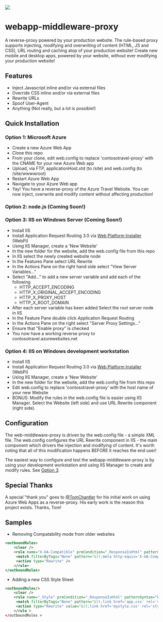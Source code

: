 ![](http://i.imgur.com/GKYGYp1.png)

# webapp-middleware-proxy

A reverse-proxy powered by your production website. The rule-based proxy supports injecting, modifying and overwriting of content (HTML, JS and CSS), URL routing and caching atop of your production website! Create new mobile and desktop apps, powered by your website, without ever modifying your production website!

## Features
- Inject Javascript inline and/or via external files
- Override CSS inline and/or via external files
- Rewrite URLs
- Spoof User-Agent
- Anything (Not really, but a lot is possible!)

## Quick Installation
### Option 1: Microsoft Azure
- Create a new Azure Web App
- Clone this repo
- From your clone, edit web.config to replace 'contosotravel-proxy' with the CNAME for your new Azure Web app
- Upload, via FTP, applicationHost.xtd (to /site) and web.config (to /site/wwwwroot)
- Restart Azure Web App
- Navigate to your Azure Web app
- Yay! You have a reverse-proxy of the Azure Travel Website. You can now inject, overwrite and modify content without affecting production!

### Option 2: node.js (Coming Soon!)

### Option 3: IIS on Windows Server (Coming Soon!)
- Install IIS
- Install Application Request Routing 3.0 via [Web Platform Installer](https://www.microsoft.com/web/downloads/platform.aspx) (WebPi)
- Using IIS Manager, create a 'New Website'
- In the new folder for the website, add the web.config file from this repo
- In IIS select the newly created website node
- In the Features Pane select URL Rewrite
- In the Actions Pane on the right hand side select "View Server Variables..."
- Select "Add..." to add a new server variable and add each of the following
    - HTTP_ACCEPT_ENCODING
    - HTTP_X_ORIGINAL_ACCEPT_ENCODING
    - HTTP_X_PROXY_HOST
    - HTTP_X_ROOT_DOMAIN
- After each server variable has been added Select the root server node in IIS
- In the Feature Pane double click Application Request Routing
- In the Actions Pane on the right select "Server Proxy Settings..."
- Ensure that "Enable proxy" is checked
- You now have a working reverse proxy to contosotravel.azurewebsites.net

### Option 4: IIS on Windows development workstation
- Install IIS
- Install Application Request Routing 3.0 via [Web Platform Installer](https://www.microsoft.com/web/downloads/platform.aspx) (WebPi)
- Using IIS Manager, create a 'New Website'
- In the new folder for the website, add the web.config file from this repo
- Edit web.config to replace 'contosotravel-proxy' with the host name of your new Website
- BONUS: Modify the rules in the web.config file is easier using IIS Manager. Select the Website (left side) and use URL Rewrite component (right side).

## Configuration
The web-middleware-proxy is driven by the web.config file - a simple XML file. The web.config configures the URL Rewrite component in IIS - the main component which drivers the injection and modifying of content. It's worth noting that all of this modification happens BEFORE it reaches the end user!

The easiest way to configure and test the webapp-middleware-proxy is by using your development workstation and using IIS Manager to create and modify rules. See [Option 3](#option3).

## Special Thanks
A special "thank you" goes to [@TomChantler](https://twitter.com/tomchantler) for his initial work on using Azure Web Apps as a reverse-proxy. His early work is the reason this project exists. Thanks, Tom!



## Samples
* Removing Compatability mode from older websites
```xml
<outboundRules> 
    <clear />   
    <rule name="X-UA-Compatible" preCondition="_ResponseIsHtml" patternSyntax="ExactMatch">  
     <match filterByTags="None" pattern="&lt;meta http-equiv='X-UA-Compatible' content='IE=EmulateIE7' /&gt;" />  
     <action type="Rewrite" />    
    </rule>  
</outboundRules> 
```

* Adding a new CSS Style Sheet  
```xml
<outboundRules/>  
    <clear />     
    <rule name="_Style" preCondition="_ResponseIsHtml" patternSyntax="ExactMatch">    
     <match filterByTags="None" pattern="&lt;link href='app.css' rel='stylesheet' /&gt;" />
     <action type="Rewrite" value="&lt;link href='mystyle.css' rel='stylesheet' /&gt;" />
    </rule >  
</outboundRules >
```